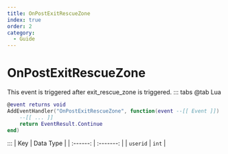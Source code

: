 ```yaml
---
title: OnPostExitRescueZone
index: true
order: 2
category:
  - Guide
---
```


# OnPostExitRescueZone
This event is triggered after exit_rescue_zone is triggered.
::: tabs
@tab Lua
```lua
@event returns void
AddEventHandler("OnPostExitRescueZone", function(event --[[ Event ]])
    --[[ ... ]]
    return EventResult.Continue
end)
```

:::
|    Key   | Data Type |
| :------: | :-------: |
| `userid` |   `int`   |